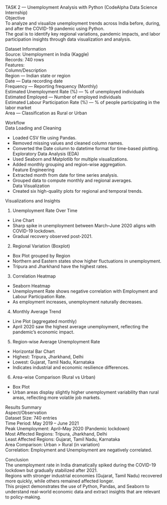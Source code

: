 TASK 2 — Unemployment Analysis with Python (CodeAlpha Data Science Internship)  
Objective  
To analyze and visualize unemployment trends across India before, during, and after the COVID-19 pandemic using Python.  
The goal is to identify key regional variations, pandemic impacts, and labor participation insights through data visualization and analysis.

Dataset Information  
Source: Unemployment in India (Kaggle)  
Records: 740 rows  
Features:  
Column/Description  
Region — Indian state or region  
Date — Data recording date  
Frequency — Reporting frequency (Monthly)  
Estimated Unemployment Rate (%) — % of unemployed individuals  
Estimated Employed — Number of employed individuals  
Estimated Labour Participation Rate (%) — % of people participating in the labor market  
Area — Classification as Rural or Urban

Workflow  
Data Loading and Cleaning  
-  Loaded CSV file using Pandas.  
-  Removed missing values and cleaned column names.  
-  Converted the Date column to datetime format for time-based plotting.  
Exploratory Data Analysis (EDA)  
-  Used Seaborn and Matplotlib for multiple visualizations.  
-  Added monthly grouping and region-wise aggregation.  
Feature Engineering  
-  Extracted month from date for time series analysis.  
-  Grouped data to compute monthly and regional averages.  
Data Visualization  
-  Created six high-quality plots for regional and temporal trends.

Visualizations and Insights  
1. Unemployment Rate Over Time  
-  Line Chart  
-  Sharp spike in unemployment between March–June 2020 aligns with COVID-19 lockdown.  
-  Gradual recovery observed post-2021.

2. Regional Variation (Boxplot)  
-  Box Plot grouped by Region  
-  Northern and Eastern states show higher fluctuations in unemployment.  
-  Tripura and Jharkhand have the highest rates.

3. Correlation Heatmap  
-  Seaborn Heatmap  
-  Unemployment Rate shows negative correlation with Employment and Labour Participation Rate.  
-  As employment increases, unemployment naturally decreases.

4. Monthly Average Trend  
-  Line Plot (aggregated monthly)  
-  April 2020 saw the highest average unemployment, reflecting the pandemic’s economic impact.

5. Region-wise Average Unemployment Rate  
-  Horizontal Bar Chart  
-  Highest: Tripura, Jharkhand, Delhi  
-  Lowest: Gujarat, Tamil Nadu, Karnataka  
-  Indicates industrial and economic resilience differences.

6. Area-wise Comparison (Rural vs Urban)  
-  Box Plot  
-  Urban areas display slightly higher unemployment variability than rural areas, reflecting more volatile job markets.

Results Summary  
Aspect/Observation  
Dataset Size: 740 entries  
Time Period: May 2019 – June 2021  
Peak Unemployment: April–May 2020 (Pandemic lockdown)  
Most Affected Regions: Tripura, Jharkhand, Delhi  
Least Affected Regions: Gujarat, Tamil Nadu, Karnataka  
Area Comparison: Urban > Rural (in variation)  
Correlation: Employment and Unemployment are negatively correlated.

Conclusion  
The unemployment rate in India dramatically spiked during the COVID-19 lockdown but gradually stabilized after 2021.  
Regions with stronger industrial economies (Gujarat, Tamil Nadu) recovered more quickly, while others remained affected longer.  
This project demonstrates the use of Python, Pandas, and Seaborn to understand real-world economic data and extract insights that are relevant to policy-making.
